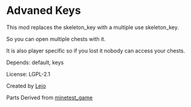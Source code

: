 # Advaned Keys

This mod replaces the skeleton_key with a multiple use skeleton_key.

So you can open multiple chests with it.

It is also player specific so if you lost it nobody can access your chests.

Depends: default, keys

License: LGPL-2.1

Created by [Lejo](https://github.com/Lejo1)

Parts Derived from [minetest_game](https://github.com/minetest/minetest_game)
